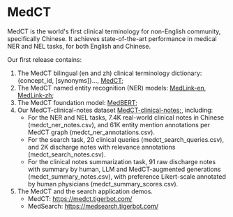 # MedCT

MedCT is the world's first clinical terminology for non-English community, specifically Chinese. It achieves state-of-the-art performance in medical NER and NEL tasks, for both English and Chinese.

Our first release contains:

1. The MedCT bilingual (en and zh) clinical terminology dictionary: {concept_id, [synonyms]}..., [MedCT](https://huggingface.co/datasets/TigerResearch/MedCT);
2. The MedCT named entity recognition (NER) models: [MedLink-en](https://huggingface.co/TigerResearch/MedLink-en), [MedLink-zh](https://huggingface.co/TigerResearch/MedLink-zh);
3. The MedCT foundation model: [MedBERT](https://huggingface.co/TigerResearch/MedBERT);
4. Our MedCT-clinical-notes dataset [MedCT-clinical-notes](https://huggingface.co/datasets/TigerResearch/MedCT-clinical-notes);, including: 
	* For the NER and NEL tasks, 7.4K real-world clinical notes in Chinese (medct_ner_notes.csv), and 61K entity mention annotations per MedCT graph (medct_ner_annotations.csv).
	* For the search task, 20 clinical queries (medct_search_queries.csv), and 2K discharge notes with relevance annotations (medct_search_notes.csv).
	* For the clinical notes summarization task, 91 raw discharge notes with summary by human, LLM and MedCT-augmented generations (medct_summary_notes.csv), with preference Likert-scale annotated by human physicians (medct_summary_scores.csv).
5. The MedCT and the search application demos.
	* MedCT: https://medct.tigerbot.com/
	* MedSearch: https://medsearch.tigerbot.com/


